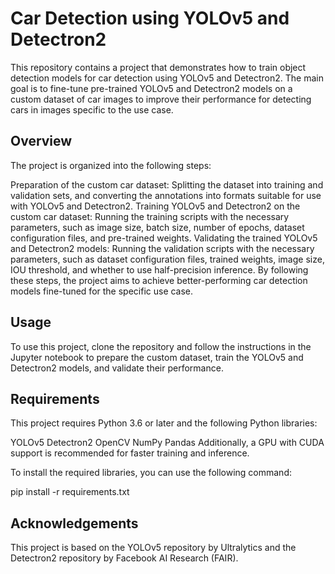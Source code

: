# Car Detection using YOLOv5 and Detectron2
This repository contains a project that demonstrates how to train object detection models for car detection using YOLOv5 and Detectron2. The main goal is to fine-tune pre-trained YOLOv5 and Detectron2 models on a custom dataset of car images to improve their performance for detecting cars in images specific to the use case.

## Overview
The project is organized into the following steps:

Preparation of the custom car dataset: Splitting the dataset into training and validation sets, and converting the annotations into formats suitable for use with YOLOv5 and Detectron2.
Training YOLOv5 and Detectron2 on the custom car dataset: Running the training scripts with the necessary parameters, such as image size, batch size, number of epochs, dataset configuration files, and pre-trained weights.
Validating the trained YOLOv5 and Detectron2 models: Running the validation scripts with the necessary parameters, such as dataset configuration files, trained weights, image size, IOU threshold, and whether to use half-precision inference.
By following these steps, the project aims to achieve better-performing car detection models fine-tuned for the specific use case.

## Usage
To use this project, clone the repository and follow the instructions in the Jupyter notebook to prepare the custom dataset, train the YOLOv5 and Detectron2 models, and validate their performance.

## Requirements
This project requires Python 3.6 or later and the following Python libraries:

YOLOv5
Detectron2
OpenCV
NumPy
Pandas
Additionally, a GPU with CUDA support is recommended for faster training and inference.

To install the required libraries, you can use the following command:

pip install -r requirements.txt

## Acknowledgements
This project is based on the YOLOv5 repository by Ultralytics and the Detectron2 repository by Facebook AI Research (FAIR).
